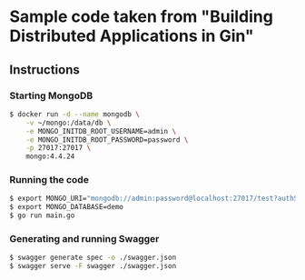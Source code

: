 # Sample code taken from "Building Distributed Applications in Gin"

## Instructions

### Starting MongoDB
```bash
$ docker run -d --name mongodb \
    -v ~/mongo:/data/db \
    -e MONGO_INITDB_ROOT_USERNAME=admin \
    -e MONGO_INITDB_ROOT_PASSWORD=password \
    -p 27017:27017 \
    mongo:4.4.24
```

### Running the code
```bash
$ export MONGO_URI="mongodb://admin:password@localhost:27017/test?authSource=admin"
$ export MONGO_DATABASE=demo
$ go run main.go
```

### Generating and running Swagger
```bash
$ swagger generate spec -o ./swagger.json
$ swagger serve -F swagger ./swagger.json
```

